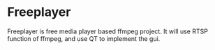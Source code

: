 # Freeplayer
Freeplayer is free media player based ffmpeg project.
It will use RTSP function of ffmpeg, and use QT to implement the gui.  

